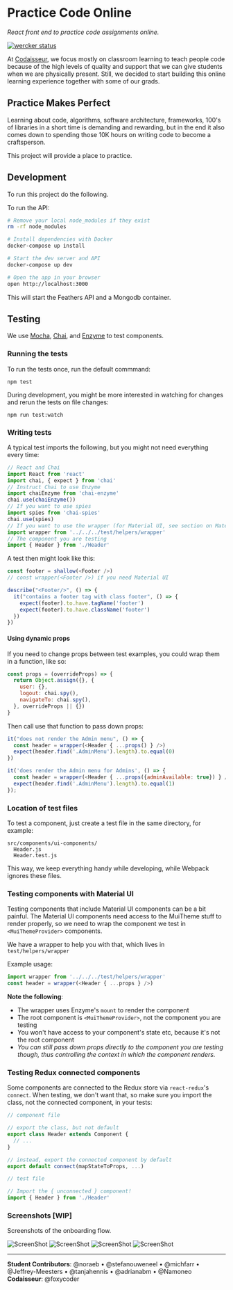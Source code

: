 # Practice Code Online
_React front end to practice code assignments online._

[![wercker status](https://app.wercker.com/status/7d7100cfda032403bb3aaa0880b58922/s/master "wercker status")](https://app.wercker.com/project/byKey/7d7100cfda032403bb3aaa0880b58922)

At [Codaisseur][codaisseur], we focus mostly on classroom learning to teach
people code because of the high levels of quality and support that we can give
students when we are physically present. Still, we decided to start building
this online learning experience together with some of our grads.

## Practice Makes Perfect

Learning about code, algorithms, software architecture, frameworks, 100's of
libraries in a short time is demanding and rewarding, but in the end it also
comes down to spending those 10K hours on writing code to become a craftsperson.

This project will provide a place to practice.

## Development

To run this project do the following.

To run the API:

```bash
# Remove your local node_modules if they exist
rm -rf node_modules

# Install dependencies with Docker
docker-compose up install

# Start the dev server and API
docker-compose up dev

# Open the app in your browser
open http://localhost:3000
```

This will start the Feathers API and a Mongodb container.

## Testing

We use [Mocha](https://mochajs.org/), [Chai](http://chaijs.com/), and [Enzyme](http://airbnb.io/enzyme/docs/api/index.html) to test components.

### Running the tests

To run the tests once, run the default commmand:

```
npm test
```

During development, you might be more interested in watching for changes and
rerun the tests on file changes:

```
npm run test:watch
```

### Writing tests

A typical test imports the following, but you might not need everything every
time:

```js
// React and Chai
import React from 'react'
import chai, { expect } from 'chai'
// Instruct Chai to use Enzyme
import chaiEnzyme from 'chai-enzyme'
chai.use(chaiEnzyme())
// If you want to use spies
import spies from 'chai-spies'
chai.use(spies)
// If you want to use the wrapper (for Material UI, see section on Material UI below)
import wrapper from '../../../test/helpers/wrapper'
// The component you are testing
import { Header } from './Header'
```

A test then might look like this:

```js
const footer = shallow(<Footer />)
// const wrapper(<Footer />) if you need Material UI

describe("<Footer/>", () => {
  it("contains a footer tag with class footer", () => {
    expect(footer).to.have.tagName('footer')
    expect(footer).to.have.className('footer')
  })
})
```

#### Using dynamic props

If you need to change props between test examples, you could wrap them in a function,
like so:

```js
const props = (overrideProps) => {
  return Object.assign({}, {
    user: {},
    logout: chai.spy(),
    navigateTo: chai.spy(),
  }, overrideProps || {})
}
```

Then call use that function to pass down props:

```js
it("does not render the Admin menu", () => {
  const header = wrapper(<Header { ...props() } />)
  expect(header.find('.AdminMenu').length).to.equal(0)
})

it('does render the Admin menu for Admins', () => {
  const header = wrapper(<Header { ...props({adminAvailable: true}) } />)
  expect(header.find('.AdminMenu').length).to.equal(1)
});
```

### Location of test files

To test a component, just create a test file in the same directory, for example:

```
src/components/ui-components/
  Header.js
  Header.test.js
```

This way, we keep everything handy while developing, while Webpack ignores these
files.

### Testing components with Material UI

Testing components that include Material UI components can be a bit painful.
The Material UI components need access to the MuiTheme stuff to render properly,
so we need to wrap the component we test in `<MuiThemeProvider>` components.

We have a wrapper to help you with that, which lives in `test/helpers/wrapper`

Example usage:

```js
import wrapper from '../../../test/helpers/wrapper'
const header = wrapper(<Header { ...props } />)
```

**Note the following**:

  - The wrapper uses Enzyme's `mount` to render the component
  - The root component is `<MuiThemeProvider>`, not the component you are testing
  - You won't have access to your component's state etc, because it's not the root component
  - _You can still pass down props directly to the component you are testing though, thus
    controlling the context in which the component renders._

### Testing Redux connected components

Some components are connected to the Redux store via `react-redux`'s `connect`.
When testing, we don't want that, so make sure you import the class, not the
connected component, in your tests:

```js
// component file

// export the class, but not default
export class Header extends Component {
  // ...
}

// instead, export the connected component by default
export default connect(mapStateToProps, ...)
```

```js
// test file

// Import the { unconnected } component!
import { Header } from './Header'
```

### Screenshots [WIP]
Screenshots of the onboarding flow. 

![ScreenShot](https://cloud.githubusercontent.com/assets/20054414/21008268/42327f84-bd41-11e6-8175-059710119151.png)
![ScreenShot](https://cloud.githubusercontent.com/assets/20054414/21008302/74c14e12-bd41-11e6-918f-e54b9b64f4fa.png)
![ScreenShot](https://cloud.githubusercontent.com/assets/20054414/21008314/816212fa-bd41-11e6-9877-7ec3ff18e6b0.png)
![ScreenShot](https://cloud.githubusercontent.com/assets/20054414/21008320/8b3e24bc-bd41-11e6-9e71-2daf80060d83.png)

------------------

**Student Contributors**: @noraeb • @stefanouweneel • @michfarr • @Jeffrey-Meesters • @tanjahennis • @adrianabm • @Namoneo 
**Codaisseur**: @foxycoder

[codaisseur]: https://www.codaisseur.com

